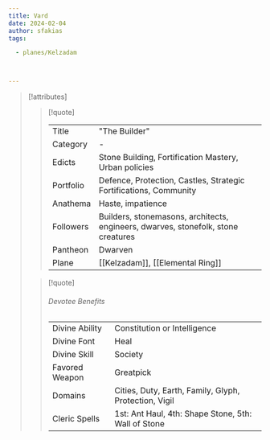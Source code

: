 ```yaml
---
title: Vard
date: 2024-02-04
author: sfakias
tags:

  - planes/Kelzadam



---
```

> [!attributes]
> 
> > [!quote]
> >
> > | | |
> > | --- | --- |
> > | Title | "The Builder" |
> > | Category | - |
> > | Edicts | Stone Building, Fortification Mastery, Urban policies |
> > | Portfolio | Defence, Protection, Castles, Strategic Fortifications, Community |
> > | Anathema | Haste, impatience |
> > | Followers | Builders, stonemasons, architects, engineers, dwarves, stonefolk, stone creatures |
> > | Pantheon | Dwarven |
> > | Plane | [[Kelzadam]], [[Elemental Ring]] |
>
> > [!quote]
> > 
> > ###### Devotee Benefits
> > | | |
> > | --- | --- |
> > | Divine Ability | Constitution or Intelligence |
> > | Divine Font | Heal |
> > | Divine Skill | Society |
> > | Favored Weapon | Greatpick |
> > | Domains | Cities, Duty, Earth, Family, Glyph, Protection, Vigil |
> > | Cleric Spells | 1st: Ant Haul, 4th: Shape Stone, 5th: Wall of Stone |
